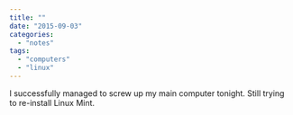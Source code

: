 ```yaml
---
title: ""
date: "2015-09-03"
categories: 
  - "notes"
tags: 
  - "computers"
  - "linux"
---
```


I successfully managed to screw up my main computer tonight. Still trying to re-install Linux Mint.
